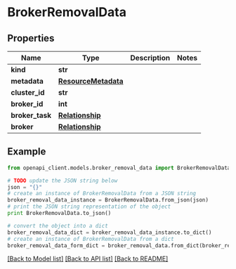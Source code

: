 # BrokerRemovalData


## Properties
Name | Type | Description | Notes
------------ | ------------- | ------------- | -------------
**kind** | **str** |  | 
**metadata** | [**ResourceMetadata**](ResourceMetadata.md) |  | 
**cluster_id** | **str** |  | 
**broker_id** | **int** |  | 
**broker_task** | [**Relationship**](Relationship.md) |  | 
**broker** | [**Relationship**](Relationship.md) |  | 

## Example

```python
from openapi_client.models.broker_removal_data import BrokerRemovalData

# TODO update the JSON string below
json = "{}"
# create an instance of BrokerRemovalData from a JSON string
broker_removal_data_instance = BrokerRemovalData.from_json(json)
# print the JSON string representation of the object
print BrokerRemovalData.to_json()

# convert the object into a dict
broker_removal_data_dict = broker_removal_data_instance.to_dict()
# create an instance of BrokerRemovalData from a dict
broker_removal_data_form_dict = broker_removal_data.from_dict(broker_removal_data_dict)
```
[[Back to Model list]](../ccloud/README.md#documentation-for-models) [[Back to API list]](../ccloud/README.md#documentation-for-api-endpoints) [[Back to README]](../ccloud/README.md)


